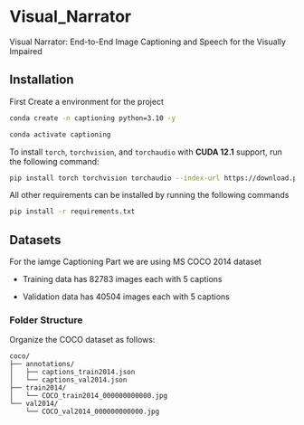 # Visual_Narrator
Visual Narrator: End-to-End Image Captioning and Speech for the Visually Impaired

## Installation

First Create a environment for the project 

```bash 
conda create -n captioning python=3.10 -y
```

```bash
conda activate captioning
```

To install `torch`, `torchvision`, and `torchaudio` with **CUDA 12.1** support, run the following command:

```bash
pip install torch torchvision torchaudio --index-url https://download.pytorch.org/whl/cu121
```

All other requirements can be installed by running the following commands 

```bash
pip install -r requirements.txt
```


## Datasets 


For the iamge Captioning Part we are using MS COCO 2014 dataset 

* Training data has 82783 images each with 5 captions 

* Validation data has 40504 images each with 5 captions 

### Folder Structure

Organize the COCO dataset as follows:

```
coco/
├── annotations/
│   ├── captions_train2014.json
│   └── captions_val2014.json
├── train2014/
│   └── COCO_train2014_000000000000.jpg
└── val2014/
    └── COCO_val2014_000000000000.jpg
```



